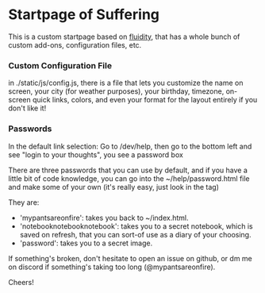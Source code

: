 # Startpage of Suffering

This is a custom startpage based on [fluidity](https://github.com/PrettyCoffee/fluidity), that has a whole bunch of custom add-ons, configuration files, etc.

### Custom Configuration File

in ./static/js/config.js, there is a file that lets you customize the name on screen, your city (for weather purposes), your birthday, timezone, on-screen quick links, colors, and even your format for the layout entirely if you don't like it!

### Passwords
In the default link selection:
Go to /dev/help, then go to the bottom left and see "login to your thoughts", you see a password box

There are three passwords that you can use by default, and if you have a little bit of code knowledge, you can go into the ~/help/password.html file and make some of your own (it's really easy, just look in the <script></script> tag)

They are:

 - 'mypantsareonfire': takes you back to ~/index.html.
 - 'notebooknotebooknotebook': takes you to a secret notebook, which is saved on refresh, that you can sort-of use as a diary of your choosing.
 - 'password': takes you to a secret image.

If something's broken, don't hesitate to open an issue on github, or dm me on discord if something's taking too long (@mypantsareonfire).

Cheers!
